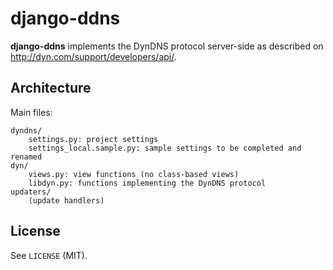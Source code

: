 django-ddns
==========================

**django-ddns** implements the DynDNS protocol server-side as described on
http://dyn.com/support/developers/api/.

Architecture
------------

Main files:

    dyndns/
        settings.py: project settings
        settings_local.sample.py: sample settings to be completed and renamed
    dyn/
        views.py: view functions (no class-based views)
        libdyn.py: functions implementing the DynDNS protocol
    updaters/
        (update handlers)


License
-------

See `LICENSE` (MIT).

